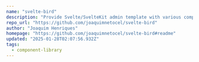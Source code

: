 ```yaml
---
name: "svelte-bird"
description: "Provide Svelte/SvelteKit admin template with various components."
repo_url: "https://github.com/joaquimnetocel/svelte-bird"
author: "Joaquim Henriques"
homepage: "https://github.com/joaquimnetocel/svelte-bird#readme"
updated: "2025-01-28T02:07:56.932Z"
tags: 
  - component-library
---
```

